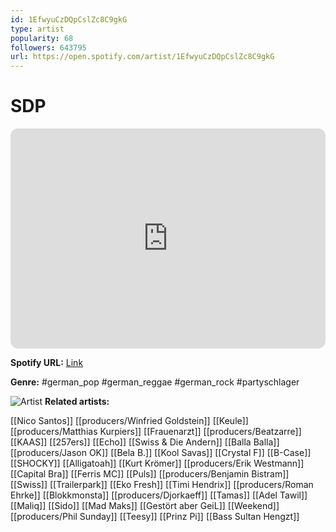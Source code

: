 ```yaml
---
id: 1EfwyuCzDQpCslZc8C9gkG
type: artist
popularity: 68
followers: 643795
url: https://open.spotify.com/artist/1EfwyuCzDQpCslZc8C9gkG
---
```

# SDP

<iframe style="border-radius:12px" src="https://open.spotify.com/embed/artist/1EfwyuCzDQpCslZc8C9gkG" width="100%" height="352" frameBorder="0" allowfullscreen="" allow="autoplay; clipboard-write; encrypted-media; fullscreen; picture-in-picture" loading="lazy"></iframe>

**Spotify URL:** [Link](https://open.spotify.com/artist/1EfwyuCzDQpCslZc8C9gkG)

**Genre:**  #german_pop #german_reggae #german_rock #partyschlager

![Artist](https://i.scdn.co/image/ab6761610000e5eb8b92af9c7e66566bb12b02fe)
**Related artists:**

[[Nico Santos]]
[[producers/Winfried Goldstein]]
[[Keule]]
[[producers/Matthias Kurpiers]]
[[Frauenarzt]]
[[producers/Beatzarre]]
[[KAAS]]
[[257ers]]
[[Echo]]
[[Swiss & Die Andern]]
[[Balla Balla]]
[[producers/Jason OK]]
[[Bela B.]]
[[Kool Savas]]
[[Crystal F]]
[[B-Case]]
[[SHOCKY]]
[[Alligatoah]]
[[Kurt Krömer]]
[[producers/Erik Westmann]]
[[Capital Bra]]
[[Ferris MC]]
[[Puls]]
[[producers/Benjamin Bistram]]
[[Swiss]]
[[Trailerpark]]
[[Eko Fresh]]
[[Timi Hendrix]]
[[producers/Roman Ehrke]]
[[Blokkmonsta]]
[[producers/Djorkaeff]]
[[Tamas]]
[[Adel Tawil]]
[[Maliq]]
[[Sido]]
[[Mad Maks]]
[[Gestört aber GeiL]]
[[Weekend]]
[[producers/Phil Sunday]]
[[Teesy]]
[[Prinz Pi]]
[[Bass Sultan Hengzt]]
